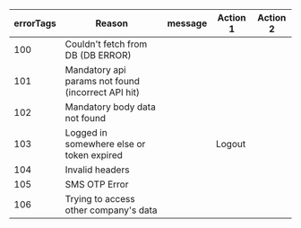 | errorTags | Reason                                             | message | Action 1 | Action 2 |
|-----------|----------------------------------------------------|---------|----------|----------|
| 100       | Couldn't fetch from DB (DB ERROR)                  |         |          |          |
| 101       | Mandatory api params not found (incorrect API hit) |         |          |          |
| 102       | Mandatory body data not found                      |         |          |          |
| 103       | Logged in somewhere else or token expired          |         |  Logout  |          |
| 104       | Invalid headers                                    |         |          |          |
| 105       | SMS OTP Error                                      |         |          |          |
| 106       | Trying to access other company's data              |         |          |          |